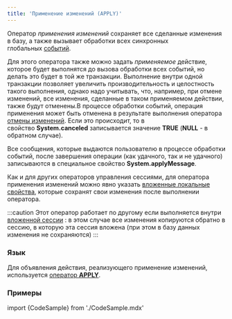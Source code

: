 ```yaml
---
title: 'Применение изменений (APPLY)'
---
```


Оператор *применения изменений* сохраняет все сделанные изменения в базу, а также вызывает обработки всех синхронных глобальных [событий](События.md).

Для этого оператора также можно задать *применяемое* действие, которое будет выполнятся до вызова обработки всех событий, но делать это будет в той же транзакции. Выполнение внутри одной транзакции позволяет увеличить производительность и целостность такого выполнения, однако надо учитывать, что, например, при отмене изменений, все изменения, сделанные в таком применяемом действии, также будут отменены.В процессе обработки событий, операция применения может быть отменена в результате выполнения оператора [отмены изменений](Отмена_изменений_CANCEL.md). Если это происходит, то в свойство **System.canceled** записывается значение **TRUE** (**NULL** - в обратном случае).

Все сообщения, которые выдаются пользователю в процессе обработки событий, после завершения операции (как удачного, так и не удачного) записываются в специальное свойство **System.applyMessage**.

Как и для других операторов управления сессиями, для оператора применения изменений можно явно указать [вложенные локальные свойства](Управление_сессиями.md#nested), которые сохранят свои изменения после выполнении оператора.

:::caution
Этот оператор работает по другому если выполняется внутри [вложенной сессии](Создание_сессий_NEWSESSION_NESTEDSESSION.md#nested) : в этом случае все изменения копируются обратно в сессию, в которую эта сессия вложена (при этом в базу данных изменения не сохраняются)
:::

### Язык

Для объявления действия, реализующего применение изменений, используется [оператор **APPLY**](Оператор_APPLY.md).

### Примеры

import {CodeSample} from './CodeSample.mdx'

<CodeSample url="https://ru-documentation.lsfusion.org/sample?file=ActionSample&block=apply"/>
